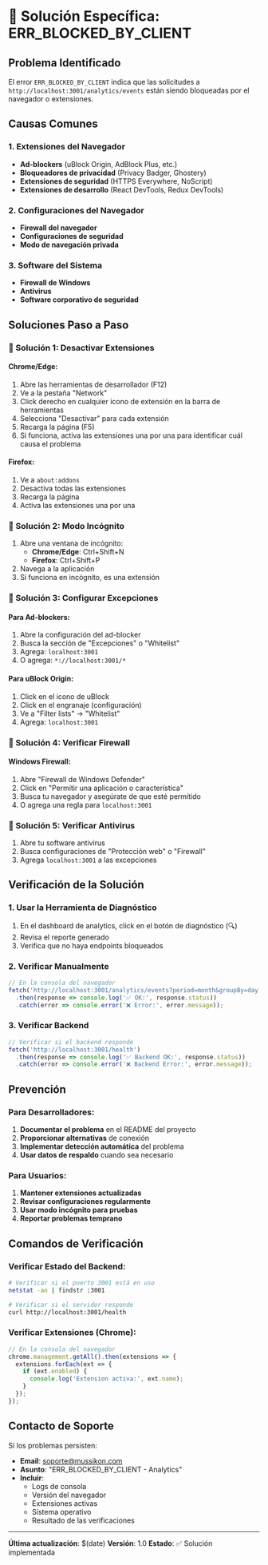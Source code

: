 # 🚫 Solución Específica: ERR_BLOCKED_BY_CLIENT

## Problema Identificado

El error `ERR_BLOCKED_BY_CLIENT` indica que las solicitudes a `http://localhost:3001/analytics/events` están siendo bloqueadas por el navegador o extensiones.

## Causas Comunes

### 1. Extensiones del Navegador
- **Ad-blockers** (uBlock Origin, AdBlock Plus, etc.)
- **Bloqueadores de privacidad** (Privacy Badger, Ghostery)
- **Extensiones de seguridad** (HTTPS Everywhere, NoScript)
- **Extensiones de desarrollo** (React DevTools, Redux DevTools)

### 2. Configuraciones del Navegador
- **Firewall del navegador**
- **Configuraciones de seguridad**
- **Modo de navegación privada**

### 3. Software del Sistema
- **Firewall de Windows**
- **Antivirus**
- **Software corporativo de seguridad**

## Soluciones Paso a Paso

### 🔧 Solución 1: Desactivar Extensiones

#### Chrome/Edge:
1. Abre las herramientas de desarrollador (F12)
2. Ve a la pestaña "Network"
3. Click derecho en cualquier icono de extensión en la barra de herramientas
4. Selecciona "Desactivar" para cada extensión
5. Recarga la página (F5)
6. Si funciona, activa las extensiones una por una para identificar cuál causa el problema

#### Firefox:
1. Ve a `about:addons`
2. Desactiva todas las extensiones
3. Recarga la página
4. Activa las extensiones una por una

### 🔧 Solución 2: Modo Incógnito

1. Abre una ventana de incógnito:
   - **Chrome/Edge**: Ctrl+Shift+N
   - **Firefox**: Ctrl+Shift+P
2. Navega a la aplicación
3. Si funciona en incógnito, es una extensión

### 🔧 Solución 3: Configurar Excepciones

#### Para Ad-blockers:
1. Abre la configuración del ad-blocker
2. Busca la sección de "Excepciones" o "Whitelist"
3. Agrega: `localhost:3001`
4. O agrega: `*://localhost:3001/*`

#### Para uBlock Origin:
1. Click en el icono de uBlock
2. Click en el engranaje (configuración)
3. Ve a "Filter lists" → "Whitelist"
4. Agrega: `localhost:3001`

### 🔧 Solución 4: Verificar Firewall

#### Windows Firewall:
1. Abre "Firewall de Windows Defender"
2. Click en "Permitir una aplicación o característica"
3. Busca tu navegador y asegúrate de que esté permitido
4. O agrega una regla para `localhost:3001`

### 🔧 Solución 5: Verificar Antivirus

1. Abre tu software antivirus
2. Busca configuraciones de "Protección web" o "Firewall"
3. Agrega `localhost:3001` a las excepciones

## Verificación de la Solución

### 1. Usar la Herramienta de Diagnóstico
1. En el dashboard de analytics, click en el botón de diagnóstico (🔍)
2. Revisa el reporte generado
3. Verifica que no haya endpoints bloqueados

### 2. Verificar Manualmente
```javascript
// En la consola del navegador
fetch('http://localhost:3001/analytics/events?period=month&groupBy=day')
  .then(response => console.log('✅ OK:', response.status))
  .catch(error => console.error('❌ Error:', error.message));
```

### 3. Verificar Backend
```javascript
// Verificar si el backend responde
fetch('http://localhost:3001/health')
  .then(response => console.log('✅ Backend OK:', response.status))
  .catch(error => console.error('❌ Backend Error:', error.message));
```

## Prevención

### Para Desarrolladores:
1. **Documentar el problema** en el README del proyecto
2. **Proporcionar alternativas** de conexión
3. **Implementar detección automática** del problema
4. **Usar datos de respaldo** cuando sea necesario

### Para Usuarios:
1. **Mantener extensiones actualizadas**
2. **Revisar configuraciones regularmente**
3. **Usar modo incógnito para pruebas**
4. **Reportar problemas temprano**

## Comandos de Verificación

### Verificar Estado del Backend:
```bash
# Verificar si el puerto 3001 está en uso
netstat -an | findstr :3001

# Verificar si el servidor responde
curl http://localhost:3001/health
```

### Verificar Extensiones (Chrome):
```javascript
// En la consola del navegador
chrome.management.getAll().then(extensions => {
  extensions.forEach(ext => {
    if (ext.enabled) {
      console.log('Extension activa:', ext.name);
    }
  });
});
```

## Contacto de Soporte

Si los problemas persisten:
- **Email**: soporte@mussikon.com
- **Asunto**: "ERR_BLOCKED_BY_CLIENT - Analytics"
- **Incluir**:
  - Logs de consola
  - Versión del navegador
  - Extensiones activas
  - Sistema operativo
  - Resultado de las verificaciones

---

**Última actualización**: $(date)
**Versión**: 1.0
**Estado**: ✅ Solución implementada 